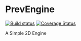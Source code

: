 # PrevEngine

[![Build status](https://ci.appveyor.com/api/projects/status/m6yevo3f7c4w9hx9?svg=true)](https://ci.appveyor.com/project/preversewharf45/prevengine)
[![Coverage Status](https://coveralls.io/repos/github/preversewharf45/PrevEngine/badge.svg?branch=master)](https://coveralls.io/github/preversewharf45/PrevEngine?branch=master)

A Simple 2D Engine
